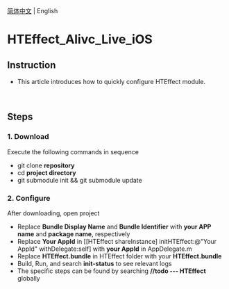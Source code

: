 [简体中文](README.md) | English

# **HTEffect_Alivc_Live_iOS**
## **Instruction**
- This article introduces how to quickly configure HTEffect module.

<br/>

## **Steps**
### **1. Download**
Execute the following commands in sequence
- git clone **repository**
- cd **project directory**
- git submodule init && git submodule update

### **2. Configure**
After downloading, open project
- Replace **Bundle Display Name** and **Bundle Identifier** with **your APP name** and **package name**, respectively
- Replace **Your AppId** in [[HTEffect shareInstance] initHTEffect:@"Your AppId" withDelegate:self] with **your AppId** in AppDelegate.m
- Replace **HTEffect.bundle** in HTEffect folder with your **HTEffect.bundle**
- Build, Run, and search **init-status** to see relevant logs
- The specific steps can be found by searching **//todo --- HTEffect** globally

<br/>
